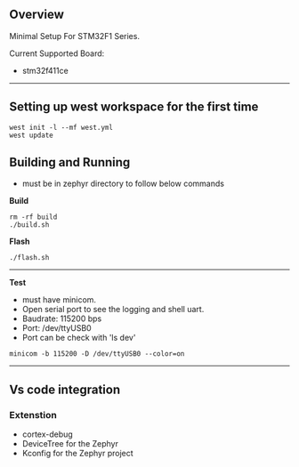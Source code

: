 ## Overview

Minimal Setup For STM32F1 Series.

Current Supported Board:
* stm32f411ce
***************************************

## Setting up west workspace for the first time
```
west init -l --mf west.yml
west update
```

## Building and Running

* must be in zephyr directory to follow below commands

**Build**
```
rm -rf build
./build.sh
```

**Flash**

```
./flash.sh
```
********************
**Test**

* must have minicom.
* Open serial port to see the logging and shell uart.
* Baudrate: 115200 bps
* Port: /dev/ttyUSB0
* Port can be check with 'ls dev'

```
minicom -b 115200 -D /dev/ttyUSB0 --color=on
```

********************
## Vs code integration
### Extenstion
* cortex-debug
* DeviceTree for the Zephyr
* Kconfig for the Zephyr project